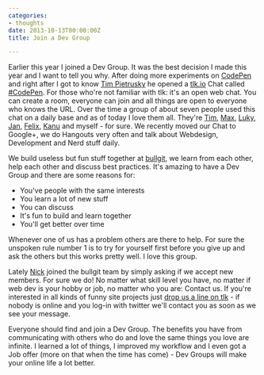 ```yaml
---
categories:
- thoughts
date: 2013-10-13T00:00:00Z
title: Join a Dev Group

---
```


Earlier this year I joined a Dev Group. It was the best decision I made this year and I want to tell you why.
After doing more experiments on [CodePen](http://codepen.io/kevingimbel) and right after I got to know [Tim Pietrusky](http://timpietrusky.com) he opened a [tlk.io](http://tlk.io) Chat called [#CodePen](http://tlk.io/codepen). For those who're not familiar with tlk: it's an open web chat. You can create a room, everyone can join and all things are open to everyone who knows the URL. Over the time a group of about seven people used this chat on a daily base and as of today I love them all. They're [Tim](http://timpietrusky.com), [Max](http://myxotod.de), [Luky](http://lucasbonomi.com), [Jan](http://janreimers.net), [Felix](https://github.com/dervondenbergen), [Kanu](http://seebeetee.com) and myself - for sure. We recently moved our Chat to Google+, we do Hangouts very often and talk about Webdesign, Development and Nerd stuff daily. 

We build useless but fun stuff together at [bullgit](http://bullgit.github.io), we learn from each other, help each other and discuss best practices. It's amazing to have a Dev Group and there are some reasons for:

* You've people with the same interests
* You learn a lot of new stuff
* You can discuss
* It's fun to build and learn together
* You'll get better over time

Whenever one of us has a problem others are there to help. For sure the unspoken rule number 1 is to try for yourself first before you give up and ask the others but this works pretty well. I love this group. 

Lately [Nick](https://twitter.com/shvelo96) joined the bullgit team by simply asking if we accept new members. For sure we do! No matter what skill level you have, no matter if web dev is your hobby or job, no matter who you are: Contact us. If you're interested in all kinds of funny site projects just [drop us a line on tlk](http://tlk.io/codepen) - if nobody is online and you log-in with twitter we'll contact you as soon as we see your message. 

Everyone should find and join a Dev Group. The benefits you have from communicating with others who do and love the same things you love are infinite. I learned a lot of things, I improved my workflow and I even got a Job offer (more on that when the time has come) - Dev Groups will make your online life a lot better.
